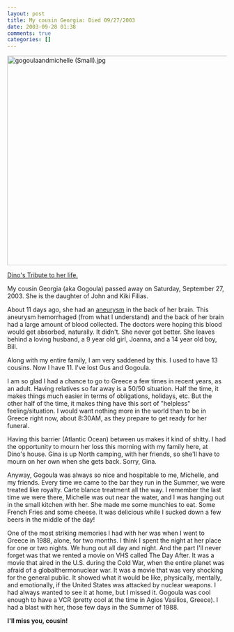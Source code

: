 ```yaml
---
layout: post
title: My cousin Georgia: Died 09/27/2003
date: 2003-09-28 01:38
comments: true
categories: []
---
```

<img alt="gogoulaandmichelle (Small).jpg" src="http://www.computerninja.com/blog/archives/gogoulaandmichelle (Small).jpg" width="640" height="480" border="0" />

<a href="http://dinofilias.com/cgi-bin/album/album.pl?album=11dino/2003/2003_100103" target="_blank">Dino's Tribute to her life.</a>

My cousin Georgia (aka Gogoula) passed away on Saturday, September 27, 2003. She is the daughter of John and Kiki Filias.

About 11 days ago, she had an <a href="http://www.bafound.org/">aneurysm</a> in the back of her brain. This aneurysm hemorrhaged (from what I understand) and the back of her brain had a large amount of blood collected. The doctors were hoping this blood would get absorbed, naturally. It didn't. She never got better. She leaves behind a loving husband, a 9 year old girl, Joanna, and a 14 year old boy, Bill. 

Along with my entire family, I am very saddened by this. I used to have 13 cousins. Now I have 11. I've lost Gus and Gogoula.

I am so glad I had a chance to go to Greece a few times in recent years, as an adult. Having relatives so far away is a 50/50 situation. Half the time, it makes things much easier in terms of obligations, holidays, etc. But the other half of the time, it makes thing have this sort of "helpless" feeling/situation. I would want nothing more in the world than to be in Greece right now, about 8:30AM, as they prepare to get ready for her funeral. 

Having this barrier (Atlantic Ocean) between us makes it kind of shitty. I had the opportunity to mourn her loss this morning with my family here, at Dino's house. Gina is up North camping, with her friends, so she'll have to mourn on her own when she gets back. Sorry, Gina. 

Anyway, Gogoula was always so nice and hospitable to me, Michelle, and my friends. Every time we came to the bar they run in the Summer, we were treated like royalty. Carte blance treatment all the way. I remember the last time we were there, Michelle was out near the water, and I was hanging out in the small kitchen with her. She made me some munchies to eat. Some French Fries and some cheese. It was delicious while I sucked down a few beers in the middle of the day! 

One of the most striking memories I had with her was when I went to Greece in 1988, alone, for two months. I think I spent the night at her place for one or two nights. We hung out all day and night. And the part I'll never forget was that we rented a movie on VHS called The Day After. It was a movie that aired in the U.S. during the Cold War, when the entire planet was afraid of a globalthermonuclear war. It was a movie that was very shocking for the general public. It showed what it would be like, physically, mentally, and emotionally, if the United States was attacked by nuclear weapons. I had always wanted to see it at home, but I missed it. Gogoula was cool enough to have a VCR (pretty cool at the time in Agios Vasilios, Greece). I had a blast with her, those few days in the Summer of 1988.

<b>I'll miss you, cousin!</b>
